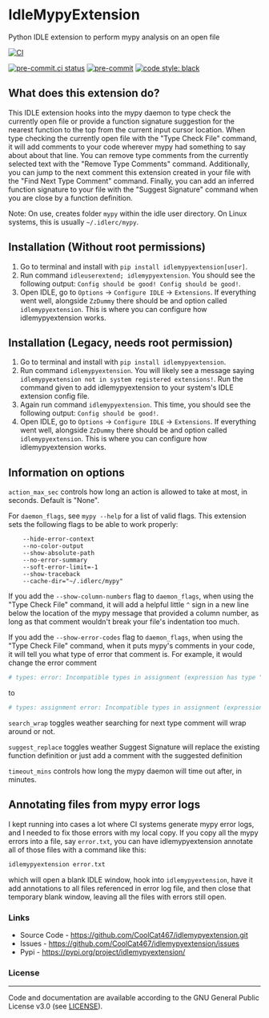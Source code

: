# IdleMypyExtension
Python IDLE extension to perform mypy analysis on an open file

[![CI](https://github.com/CoolCat467/idlemypyextension/actions/workflows/ci.yml/badge.svg)](https://github.com/CoolCat467/idlemypyextension/actions/workflows/ci.yml)
<!-- BADGIE TIME -->

[![pre-commit.ci status](https://results.pre-commit.ci/badge/github/CoolCat467/idlemypyextension/main.svg)](https://results.pre-commit.ci/latest/github/CoolCat467/idlemypyextension/main)
[![pre-commit](https://img.shields.io/badge/pre--commit-enabled-brightgreen?logo=pre-commit)](https://github.com/pre-commit/pre-commit)
[![code style: black](https://img.shields.io/badge/code_style-black-000000.svg)](https://github.com/psf/black)

<!-- END BADGIE TIME -->

## What does this extension do?
This IDLE extension hooks into the mypy daemon to type check the currently
open file or provide a function signature suggestion for the nearest function
to the top from the current input cursor location. When type checking the
currently open file with the "Type Check File" command, it will add comments
to your code wherever mypy had something to say about about that line.
You can remove type comments from the currently selected text with the
"Remove Type Comments" command.
Additionally, you can jump to the next comment this extension created in
your file with the "Find Next Type Comment" command. Finally, you can add
an inferred function signature to your file with the "Suggest Signature"
command when you are close by a function definition.

Note: On use, creates folder `mypy` within the idle user directory.
On Linux systems, this is usually `~/.idlerc/mypy`.

## Installation (Without root permissions)
1) Go to terminal and install with `pip install idlemypyextension[user]`.
2) Run command `idleuserextend; idlemypyextension`. You should see the following
output: `Config should be good! Config should be good!`.
3) Open IDLE, go to `Options` -> `Configure IDLE` -> `Extensions`.
If everything went well, alongside `ZzDummy` there should be and
option called `idlemypyextension`. This is where you can configure how
idlemypyextension works.

## Installation (Legacy, needs root permission)
1) Go to terminal and install with `pip install idlemypyextension`.
2) Run command `idlemypyextension`. You will likely see a message saying
`idlemypyextension not in system registered extensions!`. Run the command
given to add idlemypyextension to your system's IDLE extension config file.
3) Again run command `idlemypyextension`. This time, you should see the
following output: `Config should be good!`.
4) Open IDLE, go to `Options` -> `Configure IDLE` -> `Extensions`.
If everything went well, alongside `ZzDummy` there should be and
option called `idlemypyextension`. This is where you can configure how
idlemypyextension works.


## Information on options
`action_max_sec` controls how long an action is allowed to take at most,
in seconds. Default is "None".

For `daemon_flags`, see `mypy --help` for a list of valid flags.
This extension sets the following flags to be able to work properly:
```
    --hide-error-context
    --no-color-output
    --show-absolute-path
    --no-error-summary
    --soft-error-limit=-1
    --show-traceback
    --cache-dir="~/.idlerc/mypy"
```

If you add the `--show-column-numbers` flag to `daemon_flags`, when using the
"Type Check File" command, it will add a helpful little `^` sign
in a new line below the location of the mypy message that provided a column
number, as long as that comment wouldn't break your file's indentation too much.

If you add the `--show-error-codes` flag to `daemon_flags`, when using the
"Type Check File" command, when it puts mypy's comments in your code, it will
tell you what type of error that comment is. For example, it would change the
error comment
```python
# types: error: Incompatible types in assignment (expression has type "str", variable has type "int")
```
to
```python
# types: assignment error: Incompatible types in assignment (expression has type "str", variable has type "int")
```

`search_wrap` toggles weather searching for next type comment will wrap
around or not.

`suggest_replace` toggles weather Suggest Signature will replace the
existing function definition or just add a comment with the suggested
definition

`timeout_mins` controls how long the mypy daemon will time out after,
in minutes.

## Annotating files from mypy error logs
I kept running into cases a lot where CI systems generate mypy error logs, and
I needed to fix those errors with my local copy. If you copy all the mypy
errors into a file, say `error.txt`, you can have idlemypyextension annotate
all of those files with a command like this:

```bash
idlemypyextension error.txt
```

which will open a blank IDLE window, hook into `idlemypyextension`, have it
add annotations to all files referenced in error log file, and then close
that temporary blank window, leaving all the files with errors still open.


### Links
* Source Code - https://github.com/CoolCat467/idlemypyextension.git
* Issues      - https://github.com/CoolCat467/idlemypyextension/issues
* Pypi        - https://pypi.org/project/idlemypyextension/

### License
-------
Code and documentation are available according to the GNU General Public License v3.0 (see [LICENSE](https://github.com/CoolCat467/idlemypyextension/blob/HEAD/LICENSE)).
